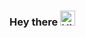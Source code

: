 
### Hey there <img src='https://cdn.jsdelivr.net/gh/pseudoyu/image-hosting@master/images/hey.gif' alt='Hi' width="24"/>
